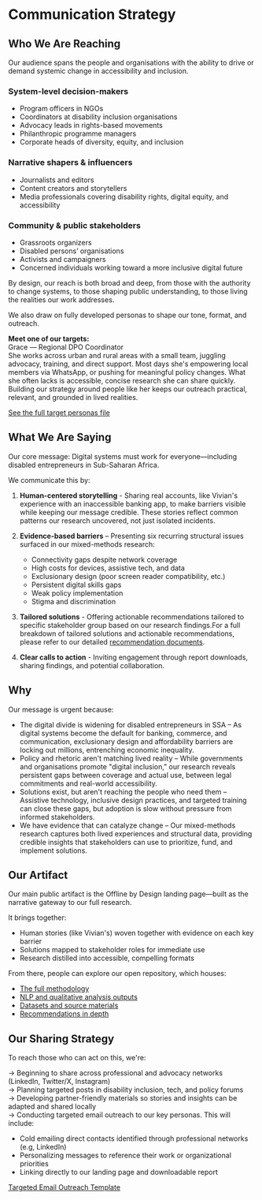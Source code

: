 # Communication Strategy

## Who We Are Reaching

Our audience spans the people and organisations with the ability to drive or
demand systemic change in accessibility and inclusion.

### System-level decision-makers

* Program officers in NGOs
* Coordinators at disability inclusion organisations
* Advocacy leads in rights-based movements
* Philanthropic programme managers
* Corporate heads of diversity, equity, and inclusion

### Narrative shapers & influencers

* Journalists and editors
* Content creators and storytellers
* Media professionals covering disability rights, digital equity, and accessibility

### Community & public stakeholders

* Grassroots organizers
* Disabled persons’ organisations
* Activists and campaigners
* Concerned individuals working toward a more inclusive digital future

By design, our reach is both broad and deep, from those with the authority to
change systems, to those shaping public understanding, to those living the
realities our work addresses.

We also draw on fully developed personas to shape our tone, format, and outreach.

**Meet one of our targets:**  
Grace — Regional DPO Coordinator  
She works across urban and rural areas with a small team, juggling advocacy,
training, and direct support. Most days she's empowering local members via
WhatsApp, or pushing for meaningful policy changes. What she often lacks is
accessible, concise research she can share quickly. Building our strategy around
 people like her keeps our outreach practical, relevant, and grounded in lived
  realities.  

[See the full target personas file](./target_audience.md)

## What We Are Saying

Our core message: Digital systems must work for everyone—including disabled
entrepreneurs in Sub-Saharan Africa.

We communicate this by:

1. **Human-centered storytelling** - Sharing real accounts, like Vivian's
   experience with an inaccessible banking app, to make barriers visible while
   keeping our message credible. These stories reflect common patterns our
   research uncovered, not just isolated incidents.
2. **Evidence-based barriers** – Presenting six recurring structural issues
   surfaced in our mixed-methods research:
   * Connectivity gaps despite network coverage
   * High costs for devices, assistive tech, and data
   * Exclusionary design (poor screen reader compatibility, etc.)
   * Persistent digital skills gaps
   * Weak policy implementation
   * Stigma and discrimination
3. **Tailored solutions** - Offering actionable recommendations tailored to
   specific stakeholder group based on our research findings.For a full
   breakdown of tailored solutions and actionable recommendations,
please refer to our detailed [recommendation documents](./targeted_recommendations.md).

4. **Clear calls to action** - Inviting engagement through report downloads,
   sharing findings, and potential collaboration.

## Why

Our message is urgent because:

* The digital divide is widening for disabled entrepreneurs in SSA – As digital
  systems become the default for banking, commerce, and communication,
exclusionary design and affordability barriers are locking out millions,
entrenching economic inequality.
* Policy and rhetoric aren't matching lived reality – While governments and
  organisations promote "digital inclusion," our research reveals persistent
gaps between coverage and actual use, between legal commitments and real-world accessibility.
* Solutions exist, but aren't reaching the people who need them – Assistive
  technology, inclusive design practices, and targeted training can close these
gaps, but adoption is slow without pressure from informed stakeholders.
* We have evidence that can catalyze change – Our mixed-methods research
  captures both lived experiences and structural data, providing credible
  insights that stakeholders can use to prioritize, fund, and implement solutions.

## Our Artifact

Our main public artifact is the Offline by Design landing page—built as the
narrative gateway to our full research.

It brings together:

* Human stories (like Vivian's) woven together with evidence on each key barrier
* Solutions mapped to stakeholder roles for immediate use
* Research distilled into accessible, compelling formats

From there, people can explore our open repository, which houses:

* [The full methodology](../4_data_analysis/)
* [NLP and qualitative analysis outputs](../4_data_analysis/mixed_methods_findings.md)
* [Datasets and source materials](../1_datasets/)
* [Recommendations in depth](./targeted_recommendations.md)

## Our Sharing Strategy

To reach those who can act on this, we're:

→ Beginning to share across professional and advocacy networks (LinkedIn,
Twitter/X, Instagram)  
→ Planning targeted posts in disability inclusion, tech, and policy forums  
→ Developing partner-friendly materials so stories and insights can be adapted
and shared locally  
→ Conducting targeted email outreach to our key personas. This will include:  

* Cold emailing direct contacts identified through professional networks (e.g,
 LinkedIn)  
* Personalizing messages to reference their work or organizational priorities  
* Linking directly to our landing page and downloadable report  

[Targeted Email Outreach Template](./email_outreach.md)
